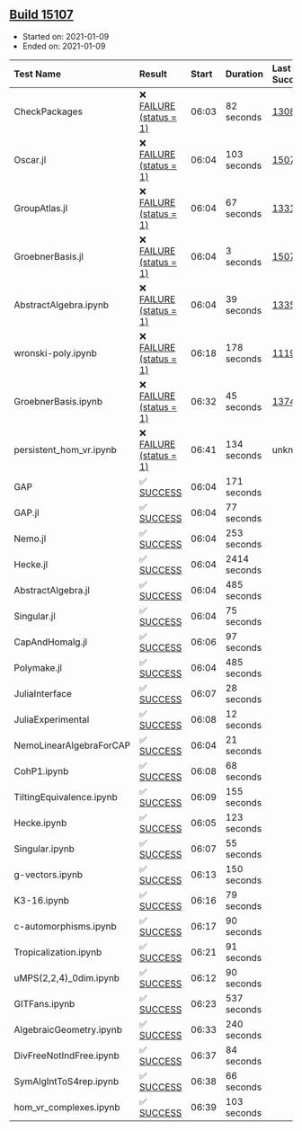 ## [Build 15107](https://oscarci.mathematik.uni-kl.de/job/oscar/15107/)

* Started on: 2021-01-09
* Ended on: 2021-01-09

| Test Name    | Result | Start | Duration | Last Success | First Failure |
|:-------------|:-------|:------|:---------|:-------------|:--------------|
| CheckPackages | ❌ [FAILURE (status = 1)](https://oscarci.mathematik.uni-kl.de/job/oscar/15107/artifact/logs/build-15107/CheckPackages.log) | 06:03 | 82 seconds | [13085](https://oscarci.mathematik.uni-kl.de/job/oscar/13085/) | [13086](https://oscarci.mathematik.uni-kl.de/job/oscar/13086/) |
| Oscar.jl | ❌ [FAILURE (status = 1)](https://oscarci.mathematik.uni-kl.de/job/oscar/15107/artifact/logs/build-15107/Oscar.jl.log) | 06:04 | 103 seconds | [15079](https://oscarci.mathematik.uni-kl.de/job/oscar/15079/) | [15080](https://oscarci.mathematik.uni-kl.de/job/oscar/15080/) |
| GroupAtlas.jl | ❌ [FAILURE (status = 1)](https://oscarci.mathematik.uni-kl.de/job/oscar/15107/artifact/logs/build-15107/GroupAtlas.jl.log) | 06:04 | 67 seconds | [13311](https://oscarci.mathematik.uni-kl.de/job/oscar/13311/) | [13312](https://oscarci.mathematik.uni-kl.de/job/oscar/13312/) |
| GroebnerBasis.jl | ❌ [FAILURE (status = 1)](https://oscarci.mathematik.uni-kl.de/job/oscar/15107/artifact/logs/build-15107/GroebnerBasis.jl.log) | 06:04 | 3 seconds | [15079](https://oscarci.mathematik.uni-kl.de/job/oscar/15079/) | [15080](https://oscarci.mathematik.uni-kl.de/job/oscar/15080/) |
| AbstractAlgebra.ipynb | ❌ [FAILURE (status = 1)](https://oscarci.mathematik.uni-kl.de/job/oscar/15107/artifact/logs/build-15107/AbstractAlgebra.ipynb.log) | 06:04 | 39 seconds | [13355](https://oscarci.mathematik.uni-kl.de/job/oscar/13355/) | [13356](https://oscarci.mathematik.uni-kl.de/job/oscar/13356/) |
| wronski-poly.ipynb | ❌ [FAILURE (status = 1)](https://oscarci.mathematik.uni-kl.de/job/oscar/15107/artifact/logs/build-15107/wronski-poly.ipynb.log) | 06:18 | 178 seconds | [11192](https://oscarci.mathematik.uni-kl.de/job/oscar/11192/) | [11193](https://oscarci.mathematik.uni-kl.de/job/oscar/11193/) |
| GroebnerBasis.ipynb | ❌ [FAILURE (status = 1)](https://oscarci.mathematik.uni-kl.de/job/oscar/15107/artifact/logs/build-15107/GroebnerBasis.ipynb.log) | 06:32 | 45 seconds | [13748](https://oscarci.mathematik.uni-kl.de/job/oscar/13748/) | [13749](https://oscarci.mathematik.uni-kl.de/job/oscar/13749/) |
| persistent_hom_vr.ipynb | ❌ [FAILURE (status = 1)](https://oscarci.mathematik.uni-kl.de/job/oscar/15107/artifact/logs/build-15107/persistent_hom_vr.ipynb.log) | 06:41 | 134 seconds | unknown | unknown |
| GAP | ✅ [SUCCESS](https://oscarci.mathematik.uni-kl.de/job/oscar/15107/artifact/logs/build-15107/GAP.log) | 06:04 | 171 seconds |  |  |
| GAP.jl | ✅ [SUCCESS](https://oscarci.mathematik.uni-kl.de/job/oscar/15107/artifact/logs/build-15107/GAP.jl.log) | 06:04 | 77 seconds |  |  |
| Nemo.jl | ✅ [SUCCESS](https://oscarci.mathematik.uni-kl.de/job/oscar/15107/artifact/logs/build-15107/Nemo.jl.log) | 06:04 | 253 seconds |  |  |
| Hecke.jl | ✅ [SUCCESS](https://oscarci.mathematik.uni-kl.de/job/oscar/15107/artifact/logs/build-15107/Hecke.jl.log) | 06:04 | 2414 seconds |  |  |
| AbstractAlgebra.jl | ✅ [SUCCESS](https://oscarci.mathematik.uni-kl.de/job/oscar/15107/artifact/logs/build-15107/AbstractAlgebra.jl.log) | 06:04 | 485 seconds |  |  |
| Singular.jl | ✅ [SUCCESS](https://oscarci.mathematik.uni-kl.de/job/oscar/15107/artifact/logs/build-15107/Singular.jl.log) | 06:04 | 75 seconds |  |  |
| CapAndHomalg.jl | ✅ [SUCCESS](https://oscarci.mathematik.uni-kl.de/job/oscar/15107/artifact/logs/build-15107/CapAndHomalg.jl.log) | 06:06 | 97 seconds |  |  |
| Polymake.jl | ✅ [SUCCESS](https://oscarci.mathematik.uni-kl.de/job/oscar/15107/artifact/logs/build-15107/Polymake.jl.log) | 06:04 | 485 seconds |  |  |
| JuliaInterface | ✅ [SUCCESS](https://oscarci.mathematik.uni-kl.de/job/oscar/15107/artifact/logs/build-15107/JuliaInterface.log) | 06:07 | 28 seconds |  |  |
| JuliaExperimental | ✅ [SUCCESS](https://oscarci.mathematik.uni-kl.de/job/oscar/15107/artifact/logs/build-15107/JuliaExperimental.log) | 06:08 | 12 seconds |  |  |
| NemoLinearAlgebraForCAP | ✅ [SUCCESS](https://oscarci.mathematik.uni-kl.de/job/oscar/15107/artifact/logs/build-15107/NemoLinearAlgebraForCAP.log) | 06:04 | 21 seconds |  |  |
| CohP1.ipynb | ✅ [SUCCESS](https://oscarci.mathematik.uni-kl.de/job/oscar/15107/artifact/logs/build-15107/CohP1.ipynb.log) | 06:08 | 68 seconds |  |  |
| TiltingEquivalence.ipynb | ✅ [SUCCESS](https://oscarci.mathematik.uni-kl.de/job/oscar/15107/artifact/logs/build-15107/TiltingEquivalence.ipynb.log) | 06:09 | 155 seconds |  |  |
| Hecke.ipynb | ✅ [SUCCESS](https://oscarci.mathematik.uni-kl.de/job/oscar/15107/artifact/logs/build-15107/Hecke.ipynb.log) | 06:05 | 123 seconds |  |  |
| Singular.ipynb | ✅ [SUCCESS](https://oscarci.mathematik.uni-kl.de/job/oscar/15107/artifact/logs/build-15107/Singular.ipynb.log) | 06:07 | 55 seconds |  |  |
| g-vectors.ipynb | ✅ [SUCCESS](https://oscarci.mathematik.uni-kl.de/job/oscar/15107/artifact/logs/build-15107/g-vectors.ipynb.log) | 06:13 | 150 seconds |  |  |
| K3-16.ipynb | ✅ [SUCCESS](https://oscarci.mathematik.uni-kl.de/job/oscar/15107/artifact/logs/build-15107/K3-16.ipynb.log) | 06:16 | 79 seconds |  |  |
| c-automorphisms.ipynb | ✅ [SUCCESS](https://oscarci.mathematik.uni-kl.de/job/oscar/15107/artifact/logs/build-15107/c-automorphisms.ipynb.log) | 06:17 | 90 seconds |  |  |
| Tropicalization.ipynb | ✅ [SUCCESS](https://oscarci.mathematik.uni-kl.de/job/oscar/15107/artifact/logs/build-15107/Tropicalization.ipynb.log) | 06:21 | 91 seconds |  |  |
| uMPS(2,2,4)_0dim.ipynb | ✅ [SUCCESS](https://oscarci.mathematik.uni-kl.de/job/oscar/15107/artifact/logs/build-15107/uMPS-2-2-4-_0dim.ipynb.log) | 06:12 | 90 seconds |  |  |
| GITFans.ipynb | ✅ [SUCCESS](https://oscarci.mathematik.uni-kl.de/job/oscar/15107/artifact/logs/build-15107/GITFans.ipynb.log) | 06:23 | 537 seconds |  |  |
| AlgebraicGeometry.ipynb | ✅ [SUCCESS](https://oscarci.mathematik.uni-kl.de/job/oscar/15107/artifact/logs/build-15107/AlgebraicGeometry.ipynb.log) | 06:33 | 240 seconds |  |  |
| DivFreeNotIndFree.ipynb | ✅ [SUCCESS](https://oscarci.mathematik.uni-kl.de/job/oscar/15107/artifact/logs/build-15107/DivFreeNotIndFree.ipynb.log) | 06:37 | 84 seconds |  |  |
| SymAlgIntToS4rep.ipynb | ✅ [SUCCESS](https://oscarci.mathematik.uni-kl.de/job/oscar/15107/artifact/logs/build-15107/SymAlgIntToS4rep.ipynb.log) | 06:38 | 66 seconds |  |  |
| hom_vr_complexes.ipynb | ✅ [SUCCESS](https://oscarci.mathematik.uni-kl.de/job/oscar/15107/artifact/logs/build-15107/hom_vr_complexes.ipynb.log) | 06:39 | 103 seconds |  |  |
